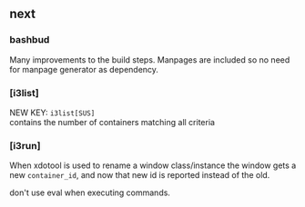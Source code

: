 ## next

### bashbud

Many improvements to the build steps.
Manpages are included so no need for manpage generator
as dependency.

### [i3list]
NEW KEY: `i3list[SUS]`  
contains the number of containers matching all criteria

### [i3run]
When xdotool is used to rename a window class/instance
the window gets a new `container_id`, and now that
new id is reported instead of the old.

don't use eval when executing commands. 
